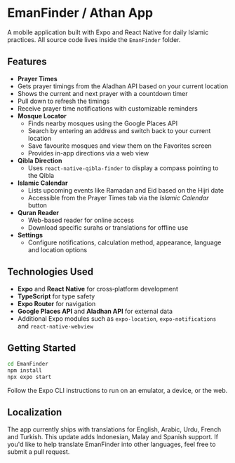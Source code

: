 # EmanFinder / Athan App

A mobile application built with Expo and React Native for daily Islamic practices. All source code lives inside the `EmanFinder` folder.

## Features

- **Prayer Times**
- Gets prayer timings from the Aladhan API based on your current location
- Shows the current and next prayer with a countdown timer
- Pull down to refresh the timings
- Receive prayer time notifications with customizable reminders
- **Mosque Locator**
  - Finds nearby mosques using the Google Places API
  - Search by entering an address and switch back to your current location
  - Save favourite mosques and view them on the Favorites screen
  - Provides in-app directions via a web view
- **Qibla Direction**
  - Uses `react-native-qibla-finder` to display a compass pointing to the Qibla
- **Islamic Calendar**
  - Lists upcoming events like Ramadan and Eid based on the Hijri date
  - Accessible from the Prayer Times tab via the *Islamic Calendar* button
- **Quran Reader**
  - Web-based reader for online access
  - Download specific surahs or translations for offline use
- **Settings**
  - Configure notifications, calculation method, appearance, language and location options

## Technologies Used

- **Expo** and **React Native** for cross‑platform development
- **TypeScript** for type safety
- **Expo Router** for navigation
- **Google Places API** and **Aladhan API** for external data
- Additional Expo modules such as `expo-location`, `expo-notifications` and `react-native-webview`

## Getting Started

```bash
cd EmanFinder
npm install
npx expo start
```

Follow the Expo CLI instructions to run on an emulator, a device, or the web.

## Localization

The app currently ships with translations for English, Arabic, Urdu, French and
Turkish. This update adds Indonesian, Malay and Spanish support. If you'd like
to help translate EmanFinder into other languages, feel free to submit a pull
request.
